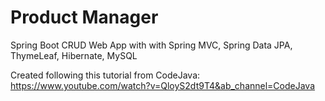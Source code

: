 # Product Manager
Spring Boot CRUD Web App with with Spring MVC, Spring Data JPA, ThymeLeaf, Hibernate, MySQL

Created following this tutorial from CodeJava: https://www.youtube.com/watch?v=QloyS2dt9T4&ab_channel=CodeJava
